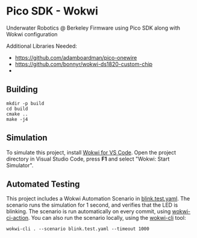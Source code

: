# Pico SDK - Wokwi 

Underwater Robotics @ Berkeley Firmware using Pico SDK along with Wokwi configuration

Additional Libraries Needed:
- https://github.com/adamboardman/pico-onewire
- https://github.com/bonnyr/wokwi-ds1820-custom-chip
- 

## Building

```
mkdir -p build
cd build
cmake ..
make -j4
```

## Simulation

To simulate this project, install [Wokwi for VS Code](https://marketplace.visualstudio.com/items?itemName=wokwi.wokwi-vscode). Open the project directory in Visual Studio Code, press **F1** and select "Wokwi: Start Simulator".

## Automated Testing

This project includes a Wokwi Automation Scenario in [blink.test.yaml](blink.test.yaml). The scenario runs the simulation for 1 second, and verifies that the LED is blinking. The scenario is run automatically on every commit, using [wokwi-ci-action](https://github.com/wokwi/wokwi-ci-action). You can also run the scenario locally, using the [wokwi-cli](https://github.com/wokwi/wokwi-cli) tool:

```
wokwi-cli . --scenario blink.test.yaml --timeout 1000
```
